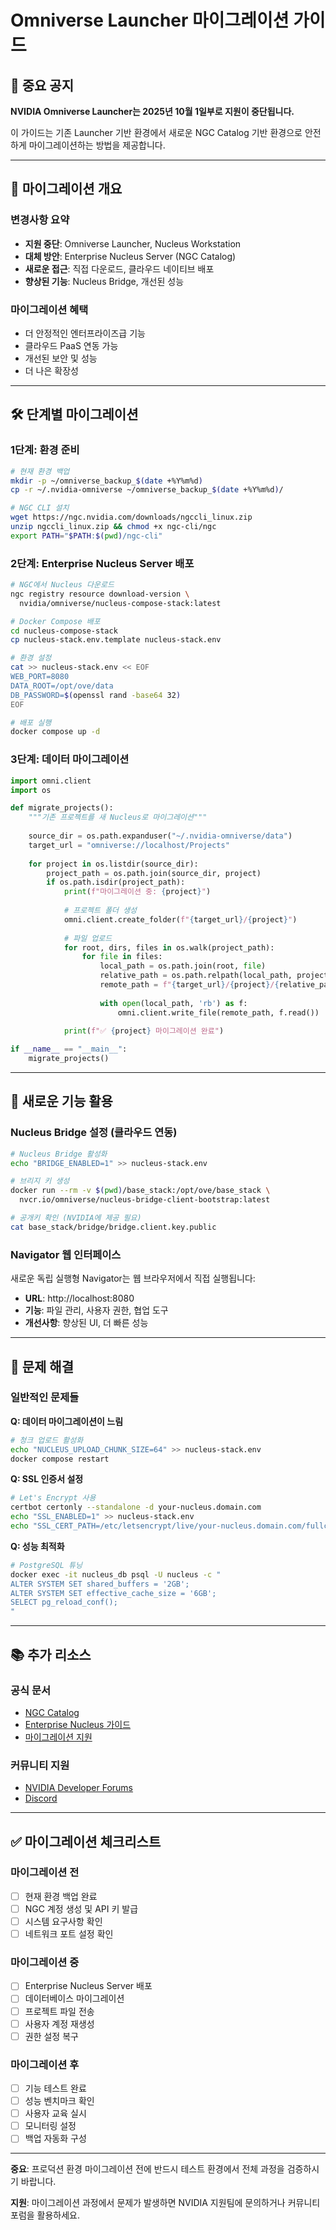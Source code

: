 # Omniverse Launcher 마이그레이션 가이드

## 🚨 중요 공지

**NVIDIA Omniverse Launcher는 2025년 10월 1일부로 지원이 중단됩니다.**

이 가이드는 기존 Launcher 기반 환경에서 새로운 NGC Catalog 기반 환경으로 안전하게 마이그레이션하는 방법을 제공합니다.

---

## 🔄 마이그레이션 개요

### 변경사항 요약

- **지원 중단**: Omniverse Launcher, Nucleus Workstation
- **대체 방안**: Enterprise Nucleus Server (NGC Catalog)
- **새로운 접근**: 직접 다운로드, 클라우드 네이티브 배포
- **향상된 기능**: Nucleus Bridge, 개선된 성능

### 마이그레이션 혜택

- 더 안정적인 엔터프라이즈급 기능
- 클라우드 PaaS 연동 가능
- 개선된 보안 및 성능
- 더 나은 확장성

---

## 🛠️ 단계별 마이그레이션

### 1단계: 환경 준비

```bash
# 현재 환경 백업
mkdir -p ~/omniverse_backup_$(date +%Y%m%d)
cp -r ~/.nvidia-omniverse ~/omniverse_backup_$(date +%Y%m%d)/

# NGC CLI 설치
wget https://ngc.nvidia.com/downloads/ngccli_linux.zip
unzip ngccli_linux.zip && chmod +x ngc-cli/ngc
export PATH="$PATH:$(pwd)/ngc-cli"
```

### 2단계: Enterprise Nucleus Server 배포

```bash
# NGC에서 Nucleus 다운로드
ngc registry resource download-version \
  nvidia/omniverse/nucleus-compose-stack:latest

# Docker Compose 배포
cd nucleus-compose-stack
cp nucleus-stack.env.template nucleus-stack.env

# 환경 설정
cat >> nucleus-stack.env << EOF
WEB_PORT=8080
DATA_ROOT=/opt/ove/data
DB_PASSWORD=$(openssl rand -base64 32)
EOF

# 배포 실행
docker compose up -d
```

### 3단계: 데이터 마이그레이션

```python
import omni.client
import os

def migrate_projects():
    """기존 프로젝트를 새 Nucleus로 마이그레이션"""
    
    source_dir = os.path.expanduser("~/.nvidia-omniverse/data")
    target_url = "omniverse://localhost/Projects"
    
    for project in os.listdir(source_dir):
        project_path = os.path.join(source_dir, project)
        if os.path.isdir(project_path):
            print(f"마이그레이션 중: {project}")
            
            # 프로젝트 폴더 생성
            omni.client.create_folder(f"{target_url}/{project}")
            
            # 파일 업로드
            for root, dirs, files in os.walk(project_path):
                for file in files:
                    local_path = os.path.join(root, file)
                    relative_path = os.path.relpath(local_path, project_path)
                    remote_path = f"{target_url}/{project}/{relative_path}"
                    
                    with open(local_path, 'rb') as f:
                        omni.client.write_file(remote_path, f.read())
            
            print(f"✅ {project} 마이그레이션 완료")

if __name__ == "__main__":
    migrate_projects()
```

---

## 🌟 새로운 기능 활용

### Nucleus Bridge 설정 (클라우드 연동)

```bash
# Nucleus Bridge 활성화
echo "BRIDGE_ENABLED=1" >> nucleus-stack.env

# 브리지 키 생성
docker run --rm -v $(pwd)/base_stack:/opt/ove/base_stack \
  nvcr.io/omniverse/nucleus-bridge-client-bootstrap:latest

# 공개키 확인 (NVIDIA에 제공 필요)
cat base_stack/bridge/bridge.client.key.public
```

### Navigator 웹 인터페이스

새로운 독립 실행형 Navigator는 웹 브라우저에서 직접 실행됩니다:

- **URL**: http://localhost:8080
- **기능**: 파일 관리, 사용자 권한, 협업 도구
- **개선사항**: 향상된 UI, 더 빠른 성능

---

## 🔧 문제 해결

### 일반적인 문제들

**Q: 데이터 마이그레이션이 느림**
```bash
# 청크 업로드 활성화
echo "NUCLEUS_UPLOAD_CHUNK_SIZE=64" >> nucleus-stack.env
docker compose restart
```

**Q: SSL 인증서 설정**
```bash
# Let's Encrypt 사용
certbot certonly --standalone -d your-nucleus.domain.com
echo "SSL_ENABLED=1" >> nucleus-stack.env
echo "SSL_CERT_PATH=/etc/letsencrypt/live/your-nucleus.domain.com/fullchain.pem" >> nucleus-stack.env
```

**Q: 성능 최적화**
```bash
# PostgreSQL 튜닝
docker exec -it nucleus_db psql -U nucleus -c "
ALTER SYSTEM SET shared_buffers = '2GB';
ALTER SYSTEM SET effective_cache_size = '6GB';
SELECT pg_reload_conf();
"
```

---

## 📚 추가 리소스

### 공식 문서
- [NGC Catalog](https://catalog.ngc.nvidia.com/orgs/nvidia/teams/omniverse)
- [Enterprise Nucleus 가이드](https://docs.omniverse.nvidia.com/nucleus/latest/enterprise/)
- [마이그레이션 지원](https://developer.nvidia.com/omniverse/legacy-tools)

### 커뮤니티 지원
- [NVIDIA Developer Forums](https://forums.developer.nvidia.com/c/omniverse/)
- [Discord](https://discord.gg/nvidiaomniverse)

---

## ✅ 마이그레이션 체크리스트

### 마이그레이션 전
- [ ] 현재 환경 백업 완료
- [ ] NGC 계정 생성 및 API 키 발급
- [ ] 시스템 요구사항 확인
- [ ] 네트워크 포트 설정 확인

### 마이그레이션 중
- [ ] Enterprise Nucleus Server 배포
- [ ] 데이터베이스 마이그레이션
- [ ] 프로젝트 파일 전송
- [ ] 사용자 계정 재생성
- [ ] 권한 설정 복구

### 마이그레이션 후
- [ ] 기능 테스트 완료
- [ ] 성능 벤치마크 확인
- [ ] 사용자 교육 실시
- [ ] 모니터링 설정
- [ ] 백업 자동화 구성

---

**중요**: 프로덕션 환경 마이그레이션 전에 반드시 테스트 환경에서 전체 과정을 검증하시기 바랍니다.

**지원**: 마이그레이션 과정에서 문제가 발생하면 NVIDIA 지원팀에 문의하거나 커뮤니티 포럼을 활용하세요.